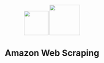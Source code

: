 <p align="center">
  <img src="https://user-images.githubusercontent.com/59677362/131146919-4875ae4d-9e3e-45ac-af6d-03db9e2ffb9f.jpg" width=80 />
  <img src="https://user-images.githubusercontent.com/59677362/131146357-25eaf939-a1c5-4750-abb8-6ec3863b675f.png" width=100 />
</p>

# <p align="center"> Amazon Web Scraping </p>

